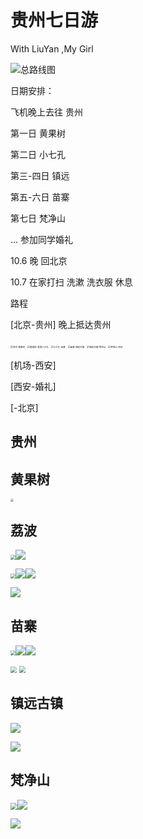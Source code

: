 # 贵州七日游

With LiuYan ,My Girl



![总路线图](/source/guizhou.jpg)



日期安排：

飞机晚上去往 贵州

第一日        黄果树

第二日        小七孔

第三-四日   镇远

第五-六日   苗寨 

第七日        梵净山

... 参加同学婚礼

10.6 晚 回北京

10.7 在家打扫 洗漱 洗衣服 休息



路程

[北京-贵州] 晚上抵达贵州

<img src="/source/guizhou-huangguoshu.jpg" alt="贵州-黄果树" style="zoom:25%;" />

<img src="/source/huangguoshu-libo.jpg" alt="黄果树-荔波小七孔" style="zoom:25%;" />

<img src="/source/libo-miaozhai.jpg" alt="小七孔-苗寨" style="zoom:25%;" />

<img src="/source/miaozhai-zhenyuan.jpg" alt="苗寨-镇远古镇" style="zoom:25%;" />

<img src="/source/zhenyuan-fanjingshan.jpg" alt="镇远古镇-梵净山" style="zoom:25%;" />

<img src="/source/fanjingshan-jichang.jpg" alt="梵净山-机场" style="zoom:25%;" />

[机场-西安]

[西安-婚礼]

[-北京]







## 贵州





## 黄果树

<img src="/source/huangguoshu_1.jpg" style="zoom: 33%;" />



## 荔波

<img src="/source/xiaoqikong_1.jpg" style="zoom:50%;" />![](/source/xiaoqikong_2.jpg)

<img src="/source/xiaoqikong_1.jpg" style="zoom:50%;" />![](/source/xiaoqikong_2.jpg)![](/source/miaozhai_1.jpg)

![](/source/xiaoqikong_3.jpg)

## 苗寨

<img src="/source/xiaoqikong_1.jpg" style="zoom:50%;" />![](/source/xiaoqikong_2.jpg)![](/source/miaozhai_1.jpg)

<img src="/source/miaozhai_2.jpg" style="zoom:60%;" />

<img src="/source/miaozhai_3.jpg" style="zoom:67%;" />

## 镇远古镇

![](/source/zhenyuan_1.jpg)

![](/source/zhenyuan_2.jpg)

## 梵净山

<img src="/source/fanjingshan_1.jpg" style="zoom: 67%;" />![](/source/fanjingshan_2.jpg)

![](/source/fanjingshan_2.jpg)
